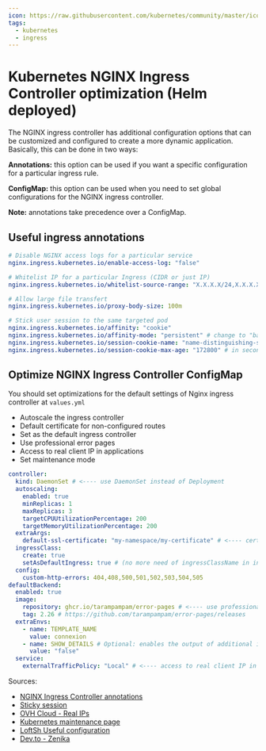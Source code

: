 ```yaml
---
icon: https://raw.githubusercontent.com/kubernetes/community/master/icons/svg/resources/labeled/ing.svg
tags:
  - kubernetes
  - ingress
---
```

# Kubernetes NGINX Ingress Controller optimization (Helm deployed)

The NGINX ingress controller has additional configuration options that can be customized and configured to create a more dynamic application. Basically, this can be done in two ways:

**Annotations:** this option can be used if you want a specific configuration for a particular ingress rule.

**ConfigMap:** this option can be used when you need to set global configurations for the NGINX ingress controller.

**Note:** annotations take precedence over a ConfigMap.

## Useful ingress annotations

```yaml
# Disable NGINX access logs for a particular service
nginx.ingress.kubernetes.io/enable-access-log: "false"

# Whitelist IP for a particular Ingress (CIDR or just IP)
nginx.ingress.kubernetes.io/whitelist-source-range: "X.X.X.X/24,X.X.X.X"

# Allow large file transfert
nginx.ingress.kubernetes.io/proxy-body-size: 100m

# Stick user session to the same targeted pod 
nginx.ingress.kubernetes.io/affinity: "cookie"
nginx.ingress.kubernetes.io/affinity-mode: "persistent" # change to "balanced" (default) to redistribute some sessions when scaling pods
nginx.ingress.kubernetes.io/session-cookie-name: "name-distinguishing-services"
nginx.ingress.kubernetes.io/session-cookie-max-age: "172800" # in seconds, equivalent to 48h
```

## Optimize NGINX Ingress Controller ConfigMap

You should set optimizations for the default settings of Nginx ingress controller at `values.yml`

* Autoscale the ingress controller
* Default certificate for non-configured routes
* Set as the default ingress controller
* Use professional error pages
* Access to real client IP in applications
* Set maintenance mode

```yaml
controller:
  kind: DaemonSet # <---- use DaemonSet instead of Deployment
  autoscaling:
    enabled: true
    minReplicas: 1
    maxReplicas: 3
    targetCPUUtilizationPercentage: 200
    targetMemoryUtilizationPercentage: 200
  extraArgs:
    default-ssl-certificate: "my-namespace/my-certificate" # <---- certificate, for non-configured routes
  ingressClass:
    create: true
    setAsDefaultIngress: true # (no more need of ingressClassName in ingress.yaml)
  config:
    custom-http-errors: 404,408,500,501,502,503,504,505
defaultBackend:
  enabled: true
  image:
    repository: ghcr.io/tarampampam/error-pages # <---- use professional error pages
    tag: 2.26 # https://github.com/tarampampam/error-pages/releases
  extraEnvs:
    - name: TEMPLATE_NAME
      value: connexion
    - name: SHOW_DETAILS # Optional: enables the output of additional information on error pages
      value: "false"
  service:
    externalTrafficPolicy: "Local" # <---- access to real client IP in applications
```

Sources: 
* [NGINX Ingress Controller annotations](https://kubernetes.github.io/ingress-nginx/user-guide/nginx-configuration/annotations/)
* [Sticky session](https://kubernetes.github.io/ingress-nginx/examples/affinity/cookie/)
* [OVH Cloud - Real IPs](https://help.ovhcloud.com/csm/en-public-cloud-kubernetes-getting-source-ip-behind-loadbalancer?id=kb_article_view&sysparm_article=KB0049765)
* [Kubernetes maintenance page](https://devopsdirective.com/posts/2022/10/kubernetes-maintenance-page/)
* [LoftSh Useful configuration](https://loft.sh/blog/kubernetes-nginx-ingress-10-useful-configuration-options/)
* [Dev.to - Zenika](https://dev.to/zenika/kubernetes-nginx-ingress-controller-10-complementary-configurations-for-web-applications-ken)